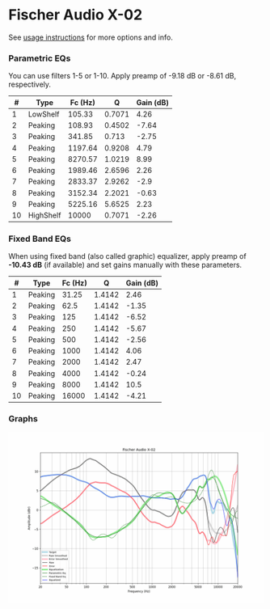 # Fischer Audio X-02
See [usage instructions](https://github.com/jaakkopasanen/AutoEq#usage) for more options and info.

### Parametric EQs
You can use filters 1-5 or 1-10. Apply preamp of -9.18 dB or -8.61 dB, respectively.

|   # | Type      |   Fc (Hz) |      Q |   Gain (dB) |
|-----|-----------|-----------|--------|-------------|
|   1 | LowShelf  |    105.33 | 0.7071 |        4.26 |
|   2 | Peaking   |    108.93 | 0.4502 |       -7.64 |
|   3 | Peaking   |    341.85 | 0.713  |       -2.75 |
|   4 | Peaking   |   1197.64 | 0.9208 |        4.79 |
|   5 | Peaking   |   8270.57 | 1.0219 |        8.99 |
|   6 | Peaking   |   1989.46 | 2.6596 |        2.26 |
|   7 | Peaking   |   2833.37 | 2.9262 |       -2.9  |
|   8 | Peaking   |   3152.34 | 2.2021 |       -0.63 |
|   9 | Peaking   |   5225.16 | 5.6525 |        2.23 |
|  10 | HighShelf |  10000    | 0.7071 |       -2.26 |

### Fixed Band EQs
When using fixed band (also called graphic) equalizer, apply preamp of **-10.43 dB** (if available) and set gains manually with these parameters.

|   # | Type    |   Fc (Hz) |      Q |   Gain (dB) |
|-----|---------|-----------|--------|-------------|
|   1 | Peaking |     31.25 | 1.4142 |        2.46 |
|   2 | Peaking |     62.5  | 1.4142 |       -1.35 |
|   3 | Peaking |    125    | 1.4142 |       -6.52 |
|   4 | Peaking |    250    | 1.4142 |       -5.67 |
|   5 | Peaking |    500    | 1.4142 |       -2.56 |
|   6 | Peaking |   1000    | 1.4142 |        4.06 |
|   7 | Peaking |   2000    | 1.4142 |        2.47 |
|   8 | Peaking |   4000    | 1.4142 |       -0.24 |
|   9 | Peaking |   8000    | 1.4142 |       10.5  |
|  10 | Peaking |  16000    | 1.4142 |       -4.21 |

### Graphs
![](./Fischer%20Audio%20X-02.png)
